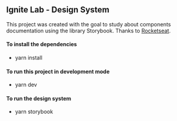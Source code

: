 ## Ignite Lab - Design System

This project was created with the goal to study about components documentation using the library Storybook. Thanks to [Rocketseat](https://www.rocketseat.com.br/).

#### To install the dependencies

- yarn install

#### To run this project in development mode

- yarn dev

#### To run the design system

- yarn storybook

